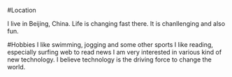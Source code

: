 #Location

I live in Beijing, China. 
Life is changing fast there. It is chanllenging and also fun. 

#Hobbies
I like swimming, jogging and some other sports
I like reading, especially surfing web to read news
I am very interested in various kind of new technology. I believe technology is the driving force to change the world. 


 
